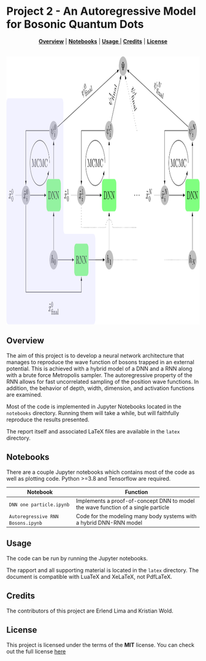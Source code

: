 # Project 2 - An Autoregressive Model for Bosonic Quantum Dots 

<p align="center">
<b><a href="#overview">Overview</a></b>
|
<b><a href="#notebooks">Notebooks</a></b>
|
<b><a href="#usage">Usage </a></b>
|
<b><a href="#credits">Credits</a></b>
|
<b><a href="#license">License</a></b>
</p>
<br>


<img height="700px" align="center" src="latex/figures/net.svg">

## Overview
The aim of this project is to develop a neural network architecture that manages to reproduce the wave function of
bosons trapped in an external potential. This is achieved with a hybrid model of a DNN and a RNN along with a brute force Metropolis sampler. The autoregressive property of the RNN allows for fast uncorrelated sampling of the position wave functions.
In addition, the behavior of depth, width, dimension, and activation functions are 
examined.

Most of the code is implemented in Jupyter Notebooks located in the `notebooks` directory. Running them will take
a while, but will faithfully reproduce the results presented.

The report itself and associated LaTeX files are available in the `latex` directory.

## Notebooks

There are a couple Jupyter notebooks which contains most of the code as well as plotting code.
Python >=3.8 and Tensorflow are required.

| Notebook | Function                                                                                                          |
| ------                  | --------                                                                                                          |
| `DNN one particle.ipynb` | Implements a proof-of-concept DNN to model the wave function of a single particle|
| `Autoregressive RNN Bosons.ipynb` | Code for the modeling many body systems with a hybrid DNN-RNN model|

## Usage

The code can be run by running the Jupyter notebooks.

The rapport and all supporting material is located in the `latex` directory.
The document is compatible with LuaTeX and XeLaTeX, not PdfLaTeX.

## Credits
The contributors of this project are Erlend Lima and Kristian Wold.

## License
This project is licensed under the terms of the **MIT** license.
You can check out the full license [here](../LICENSE)
